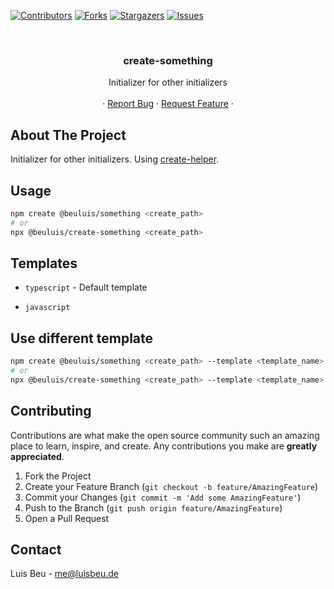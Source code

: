 [![Contributors][contributors-shield]][contributors-url]
[![Forks][forks-shield]][forks-url]
[![Stargazers][stars-shield]][stars-url]
[![Issues][issues-shield]][issues-url]

<!-- PROJECT HEADER -->
<br />
<p align="center">
  <h3 align="center">create-something</h3>

  <p align="center">
    Initializer for other initializers
    <br />
    <br />
    ·
    <a href="https://github.com/beuluis/create-something/issues">Report Bug</a>
    ·
    <a href="https://github.com/beuluis/create-something/issues">Request Feature</a>
    ·
  </p>
</p>

<!-- ABOUT THE PROJECT -->

## About The Project

Initializer for other initializers. Using [create-helper](https://github.com/beuluis/create-helper).

## Usage

```bash
npm create @beuluis/something <create_path>
# or
npx @beuluis/create-something <create_path>
```

## Templates

-   `typescript` - Default template

-   `javascript`

## Use different template

```bash
npm create @beuluis/something <create_path> --template <template_name>
# or
npx @beuluis/create-something <create_path> --template <template_name>
```

<!-- CONTRIBUTING -->

## Contributing

Contributions are what make the open source community such an amazing place to learn, inspire, and create. Any contributions you make are **greatly appreciated**.

1. Fork the Project
2. Create your Feature Branch (`git checkout -b feature/AmazingFeature`)
3. Commit your Changes (`git commit -m 'Add some AmazingFeature'`)
4. Push to the Branch (`git push origin feature/AmazingFeature`)
5. Open a Pull Request

<!-- CONTACT -->

## Contact

Luis Beu - me@luisbeu.de

<!-- MARKDOWN LINKS & IMAGES -->
<!-- https://www.markdownguide.org/basic-syntax/#reference-style-links -->

[contributors-shield]: https://img.shields.io/github/contributors/beuluis/create-something.svg?style=flat-square
[contributors-url]: https://github.com/beuluis/create-something/graphs/contributors
[forks-shield]: https://img.shields.io/github/forks/beuluis/create-something.svg?style=flat-square
[forks-url]: https://github.com/beuluis/create-something/network/members
[stars-shield]: https://img.shields.io/github/stars/beuluis/create-something.svg?style=flat-square
[stars-url]: https://github.com/beuluis/create-something/stargazers
[issues-shield]: https://img.shields.io/github/issues/beuluis/create-something.svg?style=flat-square
[issues-url]: https://github.com/beuluis/create-something/issues
[license-shield]: https://img.shields.io/github/license/beuluis/create-something.svg?style=flat-square
